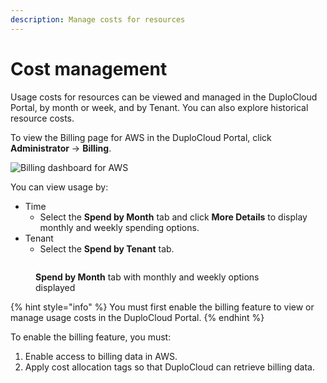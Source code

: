 ```yaml
---
description: Manage costs for resources
---
```


# Cost management

Usage costs for resources can be viewed and managed in the DuploCloud Portal, by month or week, and by Tenant. You can also explore historical resource costs.&#x20;

To view the Billing page for AWS in the DuploCloud Portal, click **Administrator** -> **Billing**. &#x20;

![Billing dashboard for AWS](../../../.gitbook/assets/AWS\_billing.png)

You can view usage by:

* Time
  * Select the **Spend by Month** tab and click **More Details** to display monthly and weekly spending options. &#x20;
* Tenant
  * Select the **Spend by Tenant** tab.

<figure><img src="../../../.gitbook/assets/AWS_Week_Month_billing.png" alt=""><figcaption><p><strong>Spend by Month</strong> tab with monthly and weekly options displayed</p></figcaption></figure>

{% hint style="info" %}
You must first enable the billing feature to view or manage usage costs in the DuploCloud Portal.
{% endhint %}

To enable the billing feature, you must:

1. Enable access to billing data in AWS.
2. Apply cost allocation tags so that DuploCloud can retrieve billing data.
